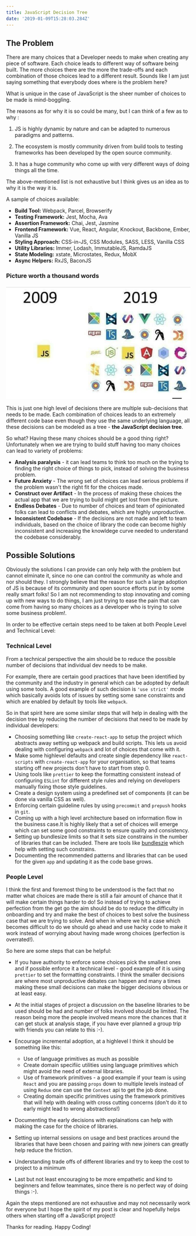 ```yaml
---
title: JavaScript Decision Tree
date: '2019-01-09T15:28:03.284Z'
---
```


## The Problem

There are many choices that a Developer needs to make when creating any piece of software. Each choice leads to different way of software being built.
The more choices there are the more the trade-offs and each combination of those choices lead to a different result. Sounds like I am just saying something that everybody does where is the problem here?


What is unique in the case of JavaScript is the sheer number of choices to be made is mind-boggling. 

The reasons as for why it is so could be many, but I can think of a few as to why :

 1. JS is highly dynamic by nature and can be adapted to numerous paradigms and patterns.
   
 2. The ecosystem is mostly community driven from build tools to testing frameworks has been developed by the open source community.
   
 3. It has a huge community who come up with very different ways of doing things all the time.
 
The above-mentioned list is not exhaustive but I think gives us an idea as to why it is the way it is.

A sample of choices available:

 - **Build Tool:** Webpack, Parcel, Browserify  
 - **Testing Framework:** Jest, Mocha, Ava  
 - **Assertion Framework:** Chai, Jest, Jasmine  
 - **Frontend Framework:** Vue, React, Angular, Knockout, Backbone, Ember, Vanilla JS   
 - **Styling Approach:**  CSS-in-JS, CSS Modules, SASS, LESS, Vanilla CSS  
 - **Utility Libraries:**  Immer, Lodash, ImmutableJS, RamdaJS  
 - **State Modeling:**  xstate, Microstates, Redux, MobX  
 - **Async Helpers:**  RxJS, BaconJS

 ### Picture worth a thousand words

 ![JavaScript Ecosystem](./javascriptchoices.jpeg)

This is just one high level of decisions there are multiple sub-decisions that needs to be made. Each combination of choices leads to an extremely different code base even though they use the same underlying language, all these decisions can be modeled as a tree - **the JavaScript decision tree**.

So what? Having these many choices should be a good thing right? Unfortunately when we are trying to build stuff having too many choices can lead to variety of problems: 

 - **Analysis paralysis** - it can lead teams to think too much on the trying to finding the right choice of things to pick, instead of solving the business problem.
 - **Future Anxiety** - The wrong set of choices can lead serious problems if the problem wasn't the right fit for the choices made.
 - **Construct over Artifact** - In the process of making these choices the actual app that we are trying to build might get lost from the picture.
 - **Endless Debates** - Due to number of choices and team of opinionated folks can lead to conflicts and debates, which are highly unproductive.
 - **Inconsistent Codebase** - If the decisions are not made and left to team individuals, based on the choice of library the code can become highly inconsistent and increasing the knowldege curve needed to understand the codebase considerably.

## Possible Solutions

Obviously the solutions I can provide can only help with the problem but cannot elminate it,    since no one can control the community as whole and nor should they. I strongly believe that the reason for such a large adoption of JS is because of its community and open source efforts put in by some really smart folks! So I am not recommending to stop innovating and coming up with new ways to do things, I am just trying to ease the pain that can come from having so many choices as a developer who is trying to solve some business problem!.

In order to be effective certain steps need to be taken at both People Level and Technical Level:

### Technical Level

From a technical perspective the aim should be to reduce the possible number of decisions that individual dev needs to be make. 

For example, there are certain good practices that have been identified by the community and the industry in general which can be adopted by default using some tools. A good example of such decision is `'use strict'` mode which basically avoids lots of issues by setting some sane constraints and which are enabled by default by tools like `webpack`.

So in that spirit here are some similar steps that will help in dealing with the decision tree by reducing the number of decisions that need to be made by individual developers:

 - Choosing something like `create-react-app` to setup the project which abstracts away setting up webpack and build scripts. This lets us avoid dealing with configuring `webpack` and lot of choices that come with it.
 - Make some highlevel defaults and create single dependency like `react-scripts` with `create-react-app` for your organisation, so that teams starting off new projects don't have to start from step 0.
 - Using tools like `prettier` to keep the formatting consistent instead of configuring `ESLint` for different style rules and relying on developers manually fixing those style guidelines.
 - Create a design system using a predefined set of components (it can be done via vanilla CSS as well).
 - Enforcing certain guideline rules by using `precommit` and `prepush` hooks in `git`.
 - Coming up with a high level architecture based on information flow in the business case.It is highly likely that a set of choices will emerge which can set some good constraints to ensure quality and consistency.
 - Setting up bundlesize limits so that it sets size constrains in the number of libraries that can be included. There are tools like [bundleszie](https://github.com/siddharthkp/bundlesize) which help with setting such constrains.
 - Documenting the recommended patterns and libraries that can be used for the given `app` and updating it as the code base grows. 

### People Level

I think the first and foremost thing to be understood is the fact that no matter what choices are made there is still a fair amount of chance that it will make certain things harder to do! So instead of trying to achieve perfection from the get go the aim should be do to reduce the difficulty in onboarding and try and make the best of choices to best solve the business case that we are trying to solve. And when in where we hit a case which becomes difficult to do we should go ahead and use hacky code to make it work instead of worrying about having made wrong choices (perfection is overrated!). 

So here are some steps that can be helpful: 

 - If you have authority to enforce some choices pick the smallest ones and if possible enforce it a technical level - good example of it is using `prettier` to set the formatting constraints. I think the smaller decisions are where most unproductive debates can happen and many a times making these small decisions can make the bigger decisions obvious or at least easy.
 - At the initial stages of project a discussion on the baseline libraries to be used should be had and number of folks involved should be limited. The reason being more the people involved means more the chances that it can get stuck at analysis stage, if you have ever planned a group trip with friends you can relate to this :-).

 - Encourage incremental adoption, at a highlevel I think it should be something like this:
   - Use of language primitives as much as possible 
   - Create domain specifiic utilities using language primitives which might avoid the need of external libraries.
   - Use of framework primitives - a good example if your team is using `React` and you are passing `props` down to multiple levels instead of using `Redux` one can use the `Context` api to get the job done.
   - Creating domain specific primitives using the framework primitives that will help with dealing with cross cutting concerns (don't do it to early might lead to wrong abstractions!)
 - Documenting the early decisions with explainations can help with making the case for the choice of libraries.
 - Setting up internal sessions on usage and best practices around the libraries that have been chosen and pairing with new joiners can greatly help reduce the friction.
 - Understanding trade offs of different libraries and try to keep the cost to project to a minimum  
 - Last but not least encouraging to be more empathetic and kind to beginners and fellow teammates, since there is no perfect way of doing things :-).

 Again the steps mentioned are not exhaustive and may not necessarily work for everyone but I hope the spirit of my post is clear and hopefully helps others when starting off a JavaScript project!

 Thanks for reading. Happy Coding!






  


 







 